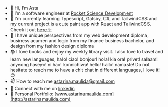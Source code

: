 - 👋 Hi, I’m Asta
- 🌱 I’m a software engineer at [Rocket Science Development](https://rocketscience.one/)
- 🔨 I'm currently learning Typescript, Gatsby, C#, and TailwindCSS and my current project is a cute paint app with React and TailwindCSS. Check it out [here ✨](https://github.com/astarinamaulida/drawit)
- 💞️ I have unique perspectives from my web development diploma, business acumen and logic from my finance business bachelor, and design from my fashion design diploma
- 📚 I love books and enjoy my weekly library visit. I also love to travel and learn new languages, halo! ciao! bonjour! hola! kia ora! privet! salaam! anyeong haseyo! ni hao! konnichiwa! hello! hallo! namaste! Do not hesitate to reach me to have a chit chat in different languages, I love it! 😊
- 📫 How to reach me [astarina.maulida@gmail.com](mailto:astarina.maulida@gmail.com)
- 🤝  Connect with me on [linkedin](https://www.linkedin.com/in/astarinamaulida/)
- 🎨 Personal Portfolio: [www.astarinamaulida.com](http://astarinamaulida.com)

<!---
astarinamaulida/astarinamaulida is a ✨ special ✨ repository because its `README.md` (this file) appears on your GitHub profile.
You can click the Preview link to take a look at your changes.
--->
